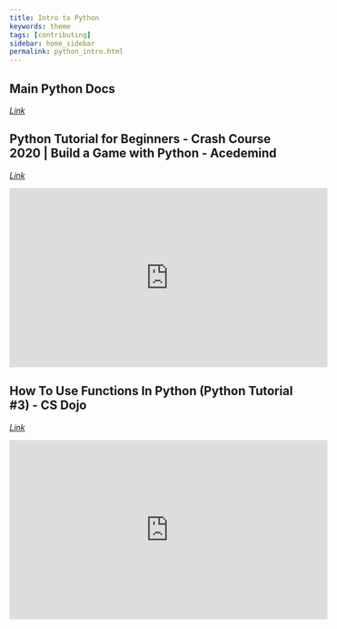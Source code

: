```yaml
---
title: Intro to Python
keywords: theme
tags: [contributing]
sidebar: home_sidebar
permalink: python_intro.html
---
```


## Main Python Docs

*[Link](https://docs.python.org/3/index.html)*

## Python Tutorial for Beginners - Crash Course 2020 | Build a Game with Python - Acedemind

*[Link](https://www.youtube.com/watch?v=kDdTgxv2Vv0)*

<iframe width="560" height="315" src="https://www.youtube.com/embed/kDdTgxv2Vv0" frameborder="0" allow="accelerometer; autoplay; clipboard-write; encrypted-media; gyroscope; picture-in-picture" allowfullscreen></iframe>

## How To Use Functions In Python (Python Tutorial #3) - CS Dojo

*[Link](https://www.youtube.com/watch?v=NSbOtYzIQI0&list=PLBZBJbE_rGRWeh5mIBhD-hhDwSEDxogDg&index=4)*

<iframe width="560" height="315" src="https://www.youtube.com/embed/NSbOtYzIQI0" frameborder="0" allow="accelerometer; autoplay; clipboard-write; encrypted-media; gyroscope; picture-in-picture" allowfullscreen></iframe>